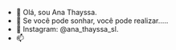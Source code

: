 - 👋 Olá, sou Ana Thayssa.
- 🌱 Se você pode sonhar, você pode realizar.....
- 💞️ Instagram: @ana_thayssa_sl.
- 📫

<!---
annathayssa/annathayssa is a ✨ special ✨ repository because its `README.md` (this file) appears on your GitHub profile.
You can click the Preview link to take a look at your changes.
--->
